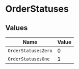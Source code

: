 # OrderStatuses


## Values

| Name                | Value               |
| ------------------- | ------------------- |
| `OrderStatusesZero` | 0                   |
| `OrderStatusesOne`  | 1                   |